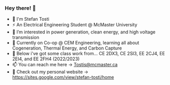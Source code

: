 ### Hey there! 👋

- 💬 I'm Stefan Tosti
- ⚡ An Electrical Engineering Student @ McMaster University
- 🌱 I’m interested in power generation, clean energy, and high voltage transmission
- 🔋 Currently on Co-op @ CEM Engineering, learning all about Cogeneration, Thermal Energy, and Carbon Capture
- 🔮 Below i've got some class work from... CE 2DX3, CE 2SI3, EE 2CJ4, EE 2EI4, and EE 2FH4 (2022/2023)
- 📫 You can reach me here -> Tostis@mcmaster.ca
- 🔭 Check out my personal website -> https://sites.google.com/view/stefan-tosti/home

